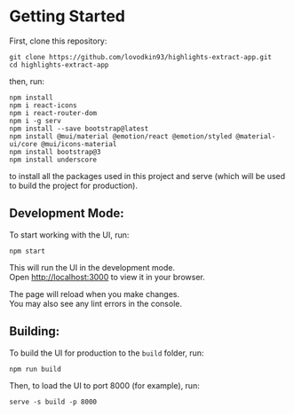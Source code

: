 # Getting Started 
First, clone this repository:
```
git clone https://github.com/lovodkin93/highlights-extract-app.git
cd highlights-extract-app
```
then, run:
```
npm install
npm i react-icons
npm i react-router-dom
npm i -g serv
npm install --save bootstrap@latest
npm install @mui/material @emotion/react @emotion/styled @material-ui/core @mui/icons-material 
npm install bootstrap@3
npm install underscore
```
to install all the packages used in this project and serve (which will be used to build the project for production).

## Development Mode:
To start working with the UI, run:
```
npm start
```

This will run the UI in the development mode.\
Open [http://localhost:3000](http://localhost:3000) to view it in your browser.

The page will reload when you make changes.\
You may also see any lint errors in the console.

## Building:
To build the UI for production to the `build` folder, run:
```
npm run build
```
Then, to load the UI to port 8000 (for example), run:
```
serve -s build -p 8000
```
